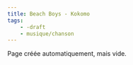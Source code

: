 ```yaml
---
title: Beach Boys - Kokomo
tags:
    - -draft
    - musique/chanson
---
```


Page créée automatiquement, mais vide.
